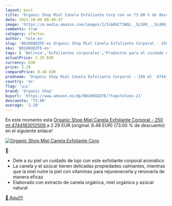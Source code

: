 ```yaml
---
layout: post
title: 'Organic Shop Miel Canela Exfoliante Corp con un 73.00 % de descuento'
date: 2021-10-09 08:40:47
image: 'https://m.media-amazon.com/images/I/51A8GCT3WGL._SL500_._SL400_.jpg'
comments: true
category: ofertas
author: 'tole.es'
slug: 'B01H8QOZFE-es Organic Shop Miel Canela Exfoliante Corporal - 250 ml...'
sku: 'B01H8QOZFE-es'
tags: [ 'Belleza','Exfoliantes corporales','Productos para el cuidado de la piel','Productos para el cuidado de la piel corporal','canela','organic shop', ]
actualPrice: 2.29 EUR
currency: EUR
price: 2.29
comparePrice: 8.48 EUR
prodname: 'Organic Shop Miel Canela Exfoliante Corporal - 250 ml  4744183012509 '
country: 'es'
flag: '🇪🇸'
brand: 'Organic Shop'
buyurl: 'https://www.amazon.es/dp/B01H8QOZFE/?tag=tolees-21'
descuento: '73.00'
average: '2.29'
---
```


En este momento está [Organic Shop Miel Canela Exfoliante Corporal - 250 ml  4744183012509 ](https://www.amazon.es/dp/B01H8QOZFE/?tag=tolees-21) a 2.29 EUR (original: 8.48 EUR) (73.00 %  de descuento) en el siguiente enlace!

[![Organic Shop Miel Canela Exfoliante Corp](https://m.media-amazon.com/images/I/51A8GCT3WGL._SL500_._SL400_.jpg)](https://www.amazon.es/dp/B01H8QOZFE/?tag=tolees-21)

🔎:

- Dele a su piel un cuidado de lujo con este exfoliante corporal aromático
- La canela y el azúcar tienen delicadas propiedades calmantes, mientras que la miel nutre la piel con vitaminas para rejuvenecerla y renovarla de manera eficaz
- Elaborado con extracto de canela orgánica, miel orgánica y azúcar natural

[🛒 Aquí!!!](https://www.amazon.es/dp/B01H8QOZFE/?tag=tolees-21)
